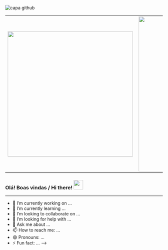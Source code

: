 ![capa github](https://github.com/leticiadasilva/leticiadasilva/blob/main/Capa_github_redmensionada.jpg)  


<center>
  <table>
    <tr>
        <td><img width="400px" align="left" src="https://github-readme-stats.vercel.app/api/top-langs/?username=leticiadasilva&hide=html&layout=compact&theme=dracula" /></td>
        <td><img width="495px" align="left" src="https://github-readme-stats.vercel.app/api?username=leticiadasilva&theme=dracula" /></td>
    </tr>   
  </table>
</center>  

### Olá! Boas vindas / Hi there! <img src="https://raw.githubusercontent.com/iampavangandhi/iampavangandhi/master/gifs/Hi.gif" width="30px"></h2>

---


- 🔭 I’m currently working on ...
- 🌱 I’m currently learning ...
- 👯 I’m looking to collaborate on ...
- 🤔 I’m looking for help with ...
- 💬 Ask me about ...
- 📫 How to reach me: ...
- 😄 Pronouns: ...
- ⚡ Fun fact: ...
-->
